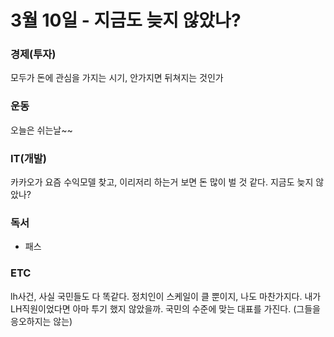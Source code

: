 # 3월 10일 - 지금도 늦지 않았나?

### 경제\(투자\)

모두가 돈에 관심을 가지는 시기, 안가지면 뒤쳐지는 것인가       

### 운동

 오늘은 쉬는날~~   

### IT\(개발\)

카카오가 요즘 수익모델 찾고, 이리저리 하는거 보면 돈 많이 벌 것 같다. 지금도 늦지 않았나?

### 독서

* 패스     

### ETC

lh사건, 사실 국민들도 다 똑같다. 정치인이 스케일이 클 뿐이지, 나도 마찬가지다. 내가 LH직원이었다면 아마 투기 했지 않았을까. 국민의 수준에 맞는 대표를 가진다. \(그들을 응오하지는 않는\)

